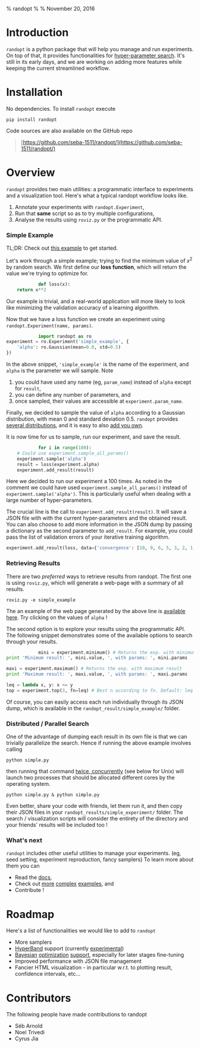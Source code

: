 % randopt
% 
% November 20, 2016

# Introduction

`randopt` is a python package that will help you manage and run experiments. On top of that, it provides functionalities for [hyper-parameter search](http://www.argmin.net/2016/06/20/hypertuning/). It's still in its early days, and we are working on adding more features while keeping the current streamlined workflow.

# Installation

No dependencies. To install `randopt` execute

```shell
pip install randopt
```

Code sources are also available on the GitHub repo

>[https://github.com/seba-1511/randopt/](https://github.com/seba-1511/randopt/)

# Overview

`randopt` provides two main utilities: a programmatic interface to experiments and a visualization tool. Here's what a typical randopt workflow looks like.

1. Annotate your experiments with `randopt.Experiment`,
2. Run that **same** script so as to try multiple configurations,
3. Analyse the results using `roviz.py` or the programmatic API.

### Simple Example

TL;DR: Check out [this example](https://github.com/seba-1511/randopt/blob/master/examples/simple.py) to get started.

Let's work through a simple example; trying to find the minimum value of $x^2$ by random search. We first define our **loss function**, which will return the value we're trying to optimize for. 

```python
            def loss(x):
    return x**2

```

Our example is trivial, and a real-world application will more likely to look like minimizing the validation accuracy of a learning algorithm.

Now that we have a loss function we create an experiment using `randopt.Experiment(name, params)`.

```python
            import randopt as ro
experiment = ro.Experiment('simple_example', {
    'alpha': ro.Gaussian(mean=0.0, std=0.5)
})
```

In the above snippet, `'simple_example'` is the name of the experiment, and `alpha` is the parameter we will sample. Note

1. you could have used any name (eg, `param_name`) instead of `alpha` except for `result`,
2. you can define any number of parameters, and
3. once sampled, their values are accessible at `experiment.param_name`.

Finally, we decided to sample the value of `alpha` according to a Gaussian distribution, with mean 0 and standard deviation 0.5. `randopt` provides [several distributions](https://seba-1511.github.io/randopt/randopt.samplers.html), and it is easy to also [add you own](https://github.com/seba-1511/randopt/blob/master/randopt/samplers.py#L82).

It is now time for us to sample, run our experiment, and save the result.

```python
            for i in range(100):
    # Could use experiment.sample_all_params()
    experiment.sample('alpha')
    result = loss(experiment.alpha)
    experiment.add_result(result)

```

Here we decided to run our experiment a 100 times. As noted in the comment we could have used `experiment.sample_all_params()` instead of `experiment.sample('alpha')`. This is particularly useful when dealing with a large number of hyper-parameters. 

The crucial line is the call to `experiment.add_result(result)`. It will save a JSON file with with the current hyper-parameters and the obtained result. You can also choose to add more information in the JSON dump by passing a dictionary as the second parameter to `add_result`. For example, you could pass the list of validation errors of your iterative training algorithm.

```python
experiment.add_result(loss, data={'convergence': [10, 9, 6, 5, 3, 2, 1, 0.1]})
```

### Retrieving Results

There are two *preferred* ways to retrieve results from randopt. The first one is using `roviz.py`, which will generate a web-page with a summary of all results.

```
roviz.py -e simple_example
```

The an example of the web page generated by the above line is [available here](./simple_example/viz.html). Try clicking on the values of `alpha` !

The second option is to explore your results using the programmatic API. The following snippet demonstrates some of the available options to search through your results.

```python
			mini = experiment.minimum() # Returns the exp. with minimum result
print 'Minimum result: ', mini.value, ', with params: ', mini.params

maxi = experiment.maximum() # Returns the exp. with maximum result
print 'Maximum result: ', maxi.value, ', with params: ', maxi.params

leq = lambda x, y: x <= y
top = experiment.top(3, fn=leq) # Best n according to fn. Default: leq
```

Of course, you can easily access each run individually through its JSON dump, which is available in the `randopt_result/simple_example/` folder. 

### Distributed / Parallel Search

One of the advantage of dumping each result in its own file is that we can trivially parallelize the search. Hence if running the above example involves calling

```
python simple.py
```

then running that command [twice, concurrently](http://www.argmin.net/2016/06/20/hypertuning/) (see below for Unix) will launch two processes that should be allocated different cores by the operating system.

```
python simple.py & python simple.py
```

Even better, share your code with friends, let them run it, and then copy their JSON files in your `randopt_results/simple_experiment/` folder. The search / visualization scripts will consider the entirety of the directory and your friends' results will be included too !

### What's next
`randopt` includes other useful utilities to manage your experiments. (eg, seed setting, experiment reproduction, fancy samplers) To learn more about them you can

* Read the [docs](./randopt.html),
* Check out [more](https://github.com/seba-1511/randopt/blob/master/examples/hb_example.py) [complex](https://github.com/seba-1511/randopt/blob/master/examples/hb_vs_random.py) [examples](https://github.com/seba-1511/randopt/blob/master/examples/multi_params.py), and
* Contribute !

# Roadmap
Here's a list of functionalities we would like to add to `randopt`

* More samplers
* [HyperBand](https://arxiv.org/abs/1603.06560) support (currently [experimental](https://github.com/seba-1511/randopt/blob/master/examples/hb_example.py))
* [Bayesian](http://www.ml4aad.org/algorithm-configuration/smac/) [optimization](https://hal.inria.fr/hal-00642998) [support](http://www.jmlr.org/proceedings/papers/v37/snoek15.pdf), especially for later stages fine-tuning
* Improved performance with JSON file management
* Fancier HTML visualization - in particular w.r.t. to plotting result, confidence intervals, etc...

# Contributors
The following people have made contributions to randopt

* Séb Arnold
* Noel Trivedi
* Cyrus Jia
